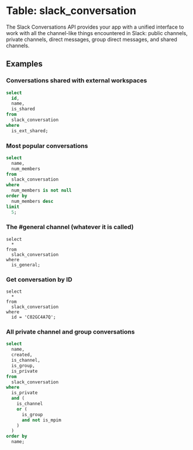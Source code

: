 # Table: slack_conversation

The Slack Conversations API provides your app with a unified interface to work
with all the channel-like things encountered in Slack: public channels, private
channels, direct messages, group direct messages, and shared channels.

## Examples

### Conversations shared with external workspaces

```sql
select
  id,
  name,
  is_shared
from
  slack_conversation
where
  is_ext_shared;
```

### Most popular conversations

```sql
select
  name,
  num_members
from
  slack_conversation
where
  num_members is not null
order by
  num_members desc
limit
  5;
```

### The #general channel (whatever it is called)

```
select
  *
from
  slack_conversation
where
  is_general;
```

### Get conversation by ID

```
select
  *
from
  slack_conversation
where
  id = 'C02GC4A7Q';
```

### All private channel and group conversations

```sql
select
  name,
  created,
  is_channel,
  is_group,
  is_private
from
  slack_conversation
where
  is_private
  and (
    is_channel
    or (
      is_group
      and not is_mpim
    )
  )
order by
  name;
```
